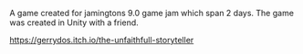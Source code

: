 A game created for jamingtons 9.0 game jam which span 2 days. The game was created in Unity with a friend.

https://gerrydos.itch.io/the-unfaithfull-storyteller
